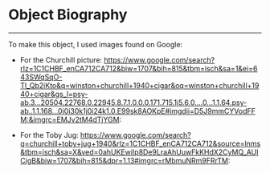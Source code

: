 # Object Biography
---

To make this object, I used images found on Google:
- For the Churchill picture: https://www.google.com/search?rlz=1C1CHBF_enCA712CA712&biw=1707&bih=815&tbm=isch&sa=1&ei=643SWqSqO-Tl_Qb2iKto&q=winston+churchill+1940+cigar&oq=winston+churchill+1940+cigar&gs_l=psy-ab.3...20504.22768.0.22945.8.7.1.0.0.0.171.715.1j5.6.0....0...1.1.64.psy-ab..1.1.168...0j0i30k1j0i24k1.0.E99sk8AOKpE#imgdii=D5J9mmCYVodFFM:&imgrc=EMJv2tM4dTjYGM:


- For the Toby Jug: 
https://www.google.com/search?q=churchill+toby+jug+1940&rlz=1C1CHBF_enCA712CA712&source=lnms&tbm=isch&sa=X&ved=0ahUKEwiIp8De9LraAhUuwFkKHdX2CyMQ_AUICigB&biw=1707&bih=815&dpr=1.13#imgrc=rMbmuNRm9FRrTM:
